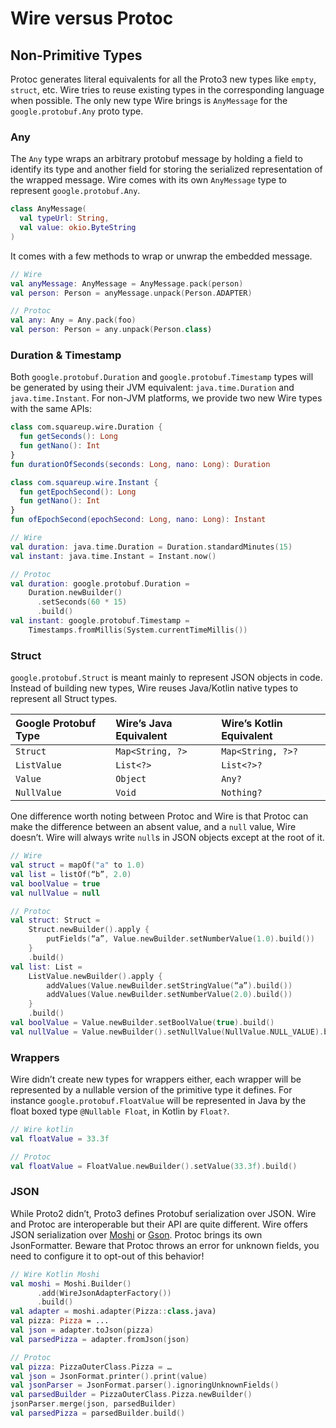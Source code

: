Wire versus Protoc
==============

Non-Primitive Types
-------------------

Protoc generates literal equivalents for all the Proto3 new types like `empty`, `struct`, etc. Wire
tries to reuse existing types in the corresponding language when possible. The only new type Wire
brings is `AnyMessage` for the `google.protobuf.Any` proto type.

### Any

The `Any` type wraps an arbitrary protobuf message by holding a field to identify its type and
another field for storing the serialized representation of the wrapped message. Wire comes with its
own `AnyMessage` type to represent `google.protobuf.Any`.

```kotlin
class AnyMessage(
  val typeUrl: String,
  val value: okio.ByteString
)
```

It comes with a few methods to wrap or unwrap the embedded message.

```kotlin
// Wire
val anyMessage: AnyMessage = AnyMessage.pack(person)
val person: Person = anyMessage.unpack(Person.ADAPTER)

// Protoc
val any: Any = Any.pack(foo)
val person: Person = any.unpack(Person.class)
```

### Duration & Timestamp

Both `google.protobuf.Duration` and `google.protobuf.Timestamp` types will be generated by using
their JVM equivalent: `java.time.Duration` and `java.time.Instant`. For non-JVM platforms, we
provide two new Wire types with the same APIs:

```kotlin
class com.squareup.wire.Duration {
  fun getSeconds(): Long
  fun getNano(): Int
}
fun durationOfSeconds(seconds: Long, nano: Long): Duration

class com.squareup.wire.Instant {
  fun getEpochSecond(): Long
  fun getNano(): Int
}
fun ofEpochSecond(epochSecond: Long, nano: Long): Instant
```

```kotlin
// Wire
val duration: java.time.Duration = Duration.standardMinutes(15)
val instant: java.time.Instant = Instant.now()

// Protoc
val duration: google.protobuf.Duration =
    Duration.newBuilder()
      .setSeconds(60 * 15)
      .build()
val instant: google.protobuf.Timestamp =
    Timestamps.fromMillis(System.currentTimeMillis())
```

### Struct

`google.protobuf.Struct` is meant mainly to represent JSON objects in code. Instead of building new
types, Wire reuses Java/Kotlin native types to represent all Struct types.


| Google Protobuf Type | Wire’s Java Equivalent  | Wire’s Kotlin Equivalent |
|        :----         |         :----           |          :----           |
| `Struct`             | `Map<String, ?>`        | `Map<String, ?>?`        |
| `ListValue`          | `List<?>`               | `List<?>?`               |
| `Value`              | `Object`                | `Any?`                   |
| `NullValue`          | `Void`                  | `Nothing?`               |

One difference worth noting between Protoc and Wire is that Protoc can make the difference between
an absent value, and a `null` value, Wire doesn’t. Wire will always write `null`s in JSON objects
except at the root of it.

```kotlin
// Wire
val struct = mapOf("a" to 1.0)
val list = listOf(“b”, 2.0)
val boolValue = true
val nullValue = null

// Protoc
val struct: Struct =
    Struct.newBuilder().apply {
        putFields(“a”, Value.newBuilder.setNumberValue(1.0).build())
    }
    .build()
val list: List =
    ListValue.newBuilder().apply {
        addValues(Value.newBuilder.setStringValue(“a”).build())
        addValues(Value.newBuilder.setNumberValue(2.0).build())
    }
    .build()
val boolValue = Value.newBuilder.setBoolValue(true).build()
val nullValue = Value.newBuilder().setNullValue(NullValue.NULL_VALUE).build()
```

### Wrappers

Wire didn’t create new types for wrappers either, each wrapper will be represented by a nullable
version of the primitive type it defines. For instance `google.protobuf.FloatValue` will be
represented in Java by the float boxed type `@Nullable Float`, in Kotlin by `Float?`.

```kotlin
// Wire kotlin
val floatValue = 33.3f

// Protoc
val floatValue = FloatValue.newBuilder().setValue(33.3f).build()
```

### JSON

While Proto2 didn’t, Proto3 defines Protobuf serialization over JSON. Wire and Protoc are
interoperable but their API are quite different. Wire offers JSON serialization over [Moshi][moshi]
or [Gson][gson]. Protoc brings its own JsonFormatter. Beware that Protoc throws an error for unknown
fields, you need to configure it to opt-out of this behavior!

```kotlin
// Wire Kotlin Moshi
val moshi = Moshi.Builder()
      .add(WireJsonAdapterFactory())
      .build()
val adapter = moshi.adapter(Pizza::class.java)
val pizza: Pizza = ...
val json = adapter.toJson(pizza)
val parsedPizza = adapter.fromJson(json)

// Protoc
val pizza: PizzaOuterClass.Pizza = …
val json = JsonFormat.printer().print(value)
val jsonParser = JsonFormat.parser().ignoringUnknownFields()
val parsedBuilder = PizzaOuterClass.Pizza.newBuilder()
jsonParser.merge(json, parsedBuilder)
val parsedPizza = parsedBuilder.build()
```

 [gson]: https://github.com/google/gson/
 [moshi]: https://github.com/square/moshi/
